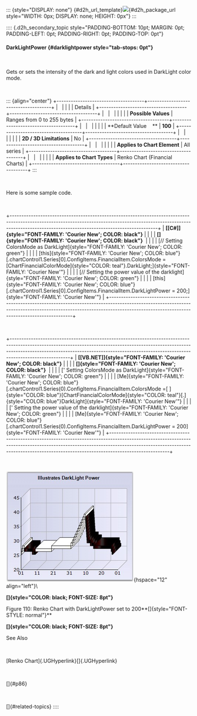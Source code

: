 ::: {style="DISPLAY: none"}
[](ms-xhelp:///?Id=d2h_url_template){#d2h_url_template}![](!package_url!){#d2h_package_url style="WIDTH: 0px; DISPLAY: none; HEIGHT: 0px"}
:::

:::: {.d2h_secondary_topic style="PADDING-BOTTOM: 10pt; MARGIN: 0pt; PADDING-LEFT: 0pt; PADDING-RIGHT: 0pt; PADDING-TOP: 0pt"}
#### DarkLightPower {#darklightpower style="tab-stops: 0pt"}

 

Gets or sets the intensity of the dark and light colors used in DarkLight color mode.

 

::: {align="center"}
+-------------------------------------+-------------------------------------+
|                                                                           |
|                                                                           |
| Details                                                                   |
+-------------------------------------+-------------------------------------+
|                                     |                                     |
|                                     |                                     |
| **Possible Values**                 | Ranges from 0 to 255 bytes          |
+-------------------------------------+-------------------------------------+
|                                     |                                     |
|                                     |                                     |
| **Default Value    **               | **100**                             |
+-------------------------------------+-------------------------------------+
|                                     |                                     |
|                                     |                                     |
| **2D / 3D Limitations**             | No                                  |
+-------------------------------------+-------------------------------------+
|                                     |                                     |
|                                     |                                     |
| **Applies to Chart Element**        | All series                          |
+-------------------------------------+-------------------------------------+
|                                     |                                     |
|                                     |                                     |
| **Applies to Chart Types**          | Renko Chart (Financial Charts)      |
+-------------------------------------+-------------------------------------+
:::

 

Here is some sample code.

 

+--------------------------------------------------------------------------------------------------------------------------------------------------------------------------------------------------------------------------+
| **[\[C#\]]{style="FONT-FAMILY: 'Courier New'; COLOR: black"}**                                                                                                                                                           |
|                                                                                                                                                                                                                          |
| **[]{style="FONT-FAMILY: 'Courier New'; COLOR: black"}**                                                                                                                                                                 |
|                                                                                                                                                                                                                          |
| [// Setting ColorsMode as DarkLight]{style="FONT-FAMILY: 'Courier New'; COLOR: green"}                                                                                                                                   |
|                                                                                                                                                                                                                          |
| [this]{style="FONT-FAMILY: 'Courier New'; COLOR: blue"}[.chartControl1.Series\[0\].ConfigItems.FinancialItem.ColorsMode = [ChartFinancialColorMode]{style="COLOR: teal"}.DarkLight;]{style="FONT-FAMILY: 'Courier New'"} |
|                                                                                                                                                                                                                          |
| [// Setting the power value of the darklight]{style="FONT-FAMILY: 'Courier New'; COLOR: green"}                                                                                                                          |
|                                                                                                                                                                                                                          |
| [this]{style="FONT-FAMILY: 'Courier New'; COLOR: blue"}[.chartControl1.Series\[0\].ConfigItems.FinancialItem.DarkLightPower = 200;]{style="FONT-FAMILY: 'Courier New'"}                                                  |
+--------------------------------------------------------------------------------------------------------------------------------------------------------------------------------------------------------------------------+

 

+-------------------------------------------------------------------------------------------------------------------------------------------------------------------------------------------------------------------------------------------------------------------+
| **[\[VB.NET\]]{style="FONT-FAMILY: 'Courier New'; COLOR: black"}**                                                                                                                                                                                                |
|                                                                                                                                                                                                                                                                   |
| **[]{style="FONT-FAMILY: 'Courier New'; COLOR: black"}**                                                                                                                                                                                                          |
|                                                                                                                                                                                                                                                                   |
| [\' Setting ColorsMode as DarkLight]{style="FONT-FAMILY: 'Courier New'; COLOR: green"}                                                                                                                                                                            |
|                                                                                                                                                                                                                                                                   |
| [Me]{style="FONT-FAMILY: 'Courier New'; COLOR: blue"}[.chartControl1.Series(0).ConfigItems.FinancialItem.ColorsMode =[ ]{style="COLOR: blue"}[ChartFinancialColorMode]{style="COLOR: teal"}[.]{style="COLOR: blue"}DarkLight]{style="FONT-FAMILY: 'Courier New'"} |
|                                                                                                                                                                                                                                                                   |
| [\' Setting the power value of the darklight]{style="FONT-FAMILY: 'Courier New'; COLOR: green"}                                                                                                                                                                   |
|                                                                                                                                                                                                                                                                   |
| [Me]{style="FONT-FAMILY: 'Courier New'; COLOR: blue"}[.chartControl1.Series(0).ConfigItems.FinancialItem.DarkLightPower = 200]{style="FONT-FAMILY: 'Courier New'"}                                                                                                |
+-------------------------------------------------------------------------------------------------------------------------------------------------------------------------------------------------------------------------------------------------------------------+

 

![](ImagesExt/image84_112.jpg){hspace="12" align="left"}\

**[]{style="COLOR: black; FONT-SIZE: 8pt"}** 

Figure 110: Renko Chart with DarkLightPower set to 200**[]{style="FONT-STYLE: normal"}**

**[]{style="COLOR: black; FONT-SIZE: 8pt"}** 

See Also

 

[Renko Chart]{.UGHyperlink}[]{.UGHyperlink}

 

[]{#p86} 

 

[]{#related-topics}
::::
